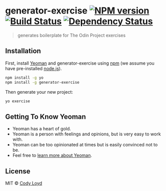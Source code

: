 # generator-exercise [![NPM version][npm-image]][npm-url] [![Build Status][travis-image]][travis-url] [![Dependency Status][daviddm-image]][daviddm-url]
> generates boilerplate for The Odin Project exercises

## Installation

First, install [Yeoman](http://yeoman.io) and generator-exercise using [npm](https://www.npmjs.com/) (we assume you have pre-installed [node.js](https://nodejs.org/)).

```bash
npm install -g yo
npm install -g generator-exercise
```

Then generate your new project:

```bash
yo exercise
```

## Getting To Know Yeoman

 * Yeoman has a heart of gold.
 * Yeoman is a person with feelings and opinions, but is very easy to work with.
 * Yeoman can be too opinionated at times but is easily convinced not to be.
 * Feel free to [learn more about Yeoman](http://yeoman.io/).

## License

MIT © [Cody Loyd](codyloyd.com)


[npm-image]: https://badge.fury.io/js/generator-exercise.svg
[npm-url]: https://npmjs.org/package/generator-exercise
[travis-image]: https://travis-ci.org/codyloyd/generator-exercise.svg?branch=master
[travis-url]: https://travis-ci.org/codyloyd/generator-exercise
[daviddm-image]: https://david-dm.org/codyloyd/generator-exercise.svg?theme=shields.io
[daviddm-url]: https://david-dm.org/codyloyd/generator-exercise
